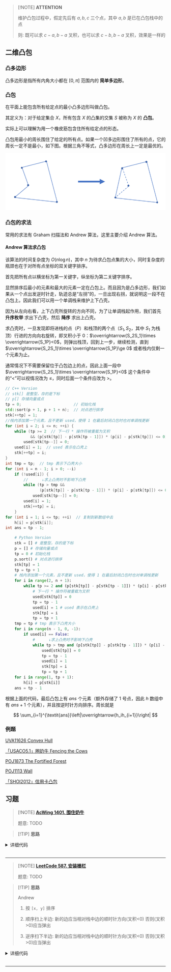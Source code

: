 > [!NOTE] **ATTENTION**
> 
> 维护凸包过程中，假定先后有 $a, b, c$ 三个点，其中 $a, b$ 是已在凸包栈中的点
> 
> 则: 既可以求 $c-a, b-a$ 叉积，也可以求 $c-b, b-a$ 叉积，效果是一样的

## 二维凸包

### 凸多边形

凸多边形是指所有内角大小都在 $[0,\pi]$ 范围内的 **简单多边形**。

### 凸包

在平面上能包含所有给定点的最小凸多边形叫做凸包。

其定义为：对于给定集合 $X$，所有包含 $X$ 的凸集的交集 $S$ 被称为 $X$ 的 **凸包**。

实际上可以理解为用一个橡皮筋包含住所有给定点的形态。

凸包用最小的周长围住了给定的所有点。如果一个凹多边形围住了所有的点，它的周长一定不是最小，如下图。根据三角不等式，凸多边形在周长上一定是最优的。

![](./images/ch.png)

### 凸包的求法

常用的求法有 Graham 扫描法和 Andrew 算法，这里主要介绍 Andrew 算法。

#### Andrew 算法求凸包

该算法的时间复杂度为 $O(n\log n)$，其中 $n$ 为待求凸包点集的大小，同时复杂度的瓶颈也在于对所有点坐标的双关键字排序。

首先把所有点以横坐标为第一关键字，纵坐标为第二关键字排序。

显然排序后最小的元素和最大的元素一定在凸包上。而且因为是凸多边形，我们如果从一个点出发逆时针走，轨迹总是“左拐”的，一旦出现右拐，就说明这一段不在凸包上。因此我们可以用一个单调栈来维护上下凸壳。

因为从左向右看，上下凸壳所旋转的方向不同，为了让单调栈起作用，我们首先 **升序枚举** 求出下凸壳，然后 **降序** 求出上凸壳。

求凸壳时，一旦发现即将进栈的点（$P$）和栈顶的两个点（$S_1,S_2$，其中 $S_1$ 为栈顶）行进的方向向右旋转，即叉积小于 $0$：$\overrightarrow{S_2S_1}\times \overrightarrow{S_1P}<0$，则弹出栈顶，回到上一步，继续检测，直到 $\overrightarrow{S_2S_1}\times \overrightarrow{S_1P}\ge 0$ 或者栈内仅剩一个元素为止。

通常情况下不需要保留位于凸包边上的点，因此上面一段中 $\overrightarrow{S_2S_1}\times \overrightarrow{S_1P}<0$ 这个条件中的“$<$”可以视情况改为 $\le$，同时后面一个条件应改为 $>$。


```cpp
// C++ Version
// stk[] 是整型，存的是下标
// p[] 存储向量或点
tp = 0;                       // 初始化栈
std::sort(p + 1, p + 1 + n);  // 对点进行排序
stk[++tp] = 1;
//栈内添加第一个元素，且不更新 used，使得 1 在最后封闭凸包时也对单调栈更新
for (int i = 2; i <= n; ++i) {
    while (tp >= 2  // 下一行 * 操作符被重载为叉积
           && (p[stk[tp]] - p[stk[tp - 1]]) * (p[i] - p[stk[tp]]) <= 0)
        used[stk[tp--]] = 0;
    used[i] = 1;  // used 表示在凸壳上
    stk[++tp] = i;
}
int tmp = tp;  // tmp 表示下凸壳大小
for (int i = n - 1; i > 0; --i)
    if (!used[i]) {
        //      ↓求上凸壳时不影响下凸壳
        while (tp > tmp &&
               (p[stk[tp]] - p[stk[tp - 1]]) * (p[i] - p[stk[tp]]) <= 0)
            used[stk[tp--]] = 0;
        used[i] = 1;
        stk[++tp] = i;
    }
for (int i = 1; i <= tp; ++i)  // 复制到新数组中去
    h[i] = p[stk[i]];
int ans = tp - 1;
```
    
```python
    # Python Version
    stk = [] # 是整型，存的是下标
    p = [] # 存储向量或点
    tp = 0 # 初始化栈
    p.sort() # 对点进行排序
    stk[tp] = 1
    tp = tp + 1
    # 栈内添加第一个元素，且不更新 used，使得 1 在最后封闭凸包时也对单调栈更新
    for i in range(2, n + 1):
        while tp >= 2 and (p[stk[tp]] - p[stk[tp - 1]]) * (p[i] - p[stk[tp]]) <= 0:
            # 下一行 * 操作符被重载为叉积
            used[stk[tp]] = 0
            tp = tp - 1
            used[i] = 1 # used 表示在凸壳上
            stk[tp] = i
            tp = tp + 1
    tmp = tp # tmp 表示下凸壳大小
    for i in range(n - 1, 0, -1):
        if used[i] == False:
            #      ↓求上凸壳时不影响下凸壳
            while tp > tmp and (p[stk[tp]] - p[stk[tp - 1]]) * (p[i] - p[stk[tp]]) <= 0:
                used[stk[tp]] = 0
                tp = tp - 1
                used[i] = 1
                stk[tp] = i
                tp = tp + 1
    for i in range(1, tp + 1):
        h[i] = p[stk[i]]
    ans = tp - 1
```

根据上面的代码，最后凸包上有 $\textit{ans}$ 个元素（额外存储了 $1$ 号点，因此 $h$ 数组中有 $\textit{ans}+1$ 个元素），并且按逆时针方向排序。周长就是

$$
\sum_{i=1}^{\textit{ans}}\left|\overrightarrow{h_ih_{i+1}}\right|
$$

### 例题

[UVA11626 Convex Hull](https://uva.onlinejudge.org/index.php?option=com_onlinejudge&Itemid=8&category=78&page=show_problem&problem=2673)

[「USACO5.1」圈奶牛 Fencing the Cows](https://www.luogu.com.cn/problem/P2742)

[POJ1873 The Fortified Forest](http://poj.org/problem?id=1873)

[POJ1113 Wall](http://poj.org/problem?id=1113)

[「SHOI2012」信用卡凸包](https://www.luogu.com.cn/problem/P3829)

## 习题

> [!NOTE] **[AcWing 1401. 围住奶牛](https://www.acwing.com/problem/content/1403/)**
> 
> 题意: TODO

> [!TIP] **思路**
> 
> 

<details>
<summary>详细代码</summary>
<!-- tabs:start -->

##### **C++**

```cpp
// 求凸包模板题
#include <bits/stdc++.h>
using namespace std;

using PDD = pair<double, double>;
#define x first
#define y second

const int N = 10010;

int n;
PDD q[N];
int stk[N], top;
bool used[N];

PDD operator- (PDD a, PDD b) {
    return {a.x - b.x, a.y - b.y};
}

double operator* (PDD a, PDD b) {
    return a.x * b.y - a.y * b.x;
}

double area(PDD a, PDD b, PDD c) {
    return (b - a) * (c - a);
}

double get_dist(PDD a, PDD b) {
    double dx = a.x - b.x;
    double dy = a.y - b.y;
    return sqrt(dx * dx + dy * dy);
}

double get_convex() {
    sort(q, q + n);
    for (int i = 0; i < n; ++ i ) {
        while (top >= 2 && area(q[stk[top - 1]], q[stk[top]], q[i]) <= 0) {
            if (area(q[stk[top - 1]], q[stk[top]], q[i]) < 0)
                used[stk[top -- ]] = false;
            else top -- ;
        }
        stk[ ++ top] = i;
        used[i] = true;
    }
    used[0] = false;
    for (int i = n - 1; i >= 0; -- i ) {
        if (used[i]) continue;
        while (top >= 2 && area(q[stk[top - 1]], q[stk[top]], q[i]) <= 0)
            top -- ;
        stk[ ++ top] = i;
    }
    
    double res = 0;
    for (int i = 1; i < top; ++ i )
        res += get_dist(q[stk[i]], q[stk[i + 1]]);
    return res;
}

int main() {
    cin >> n;
    for (int i = 0; i < n; ++ i ) cin >> q[i].x >> q[i].y;
    printf("%.2lf\n", get_convex());
    
    return 0;
}
```

##### **Python**

```python

```

<!-- tabs:end -->
</details>

<br>

* * *

> [!NOTE] **[LeetCode 587. 安装栅栏](https://leetcode.cn/problems/erect-the-fence/)**
> 
> 题意: TODO

> [!TIP] **思路**
> 
> Andrew
> 
> 1. 按 `[x, y]` 排序
> 
> 2. 顺序扫上半边: 新的边应当相对栈中边的顺时针方向(叉积<0) 否则(叉积>0)应当弹出
> 
> 3. 逆序扫下半边: 新的边应当相对栈中边的顺时针方向(叉积<0) 否则(叉积>0)应当弹出

<details>
<summary>详细代码</summary>
<!-- tabs:start -->

##### **C++**

```cpp
class Solution {
public:
    // 二维叉积
    // ->a X ->b = [->a] X [->b] sin(P1起始到P2的夹角)
    // ATTENTION: cross 得到叉积恰好是二者三角形面积的两倍 (当然可能是负值)
    int cross(int x1, int y1, int x2, int y2) {
        return x1 * y2 - x2 * y1;
    }

    // 对于向量 v X w   为正【本质是sin为正】说明 w 在 v 左侧
    int area(vector<int> & a, vector<int> & b, vector<int> & c) {
        return cross(b[0] - a[0], b[1] - a[1], c[0] - a[0], c[1] - a[1]);
    }

    // 排序 先排x再y
    // 先扫上半边[正序] 再扫下半边[逆序]
    vector<vector<int>> outerTrees(vector<vector<int>>& points) {
        sort(points.begin(), points.end());
        int n = points.size();
        vector<bool> used(n);
        vector<int> hull(n + 2);
        int top = 0;
        for (int i = 0; i < n; ++ i ) {
            while (top >= 2 && area(points[hull[top - 1]], points[hull[top]], points[i]) > 0)
                used[hull[top -- ]] = false;
            hull[ ++ top] = i;
            used[i] = true;
        }
        used[0] = false;
        for (int i = n - 1; i >= 0; -- i ) {
            if (used[i]) continue;
            while (top >= 2 && area(points[hull[top - 1]], points[hull[top]], points[i]) > 0)
                -- top;
            hull[ ++ top] = i;
        }
        -- top;
        vector<vector<int>> res;
        for (int i = 1; i <= top; ++ i ) res.push_back(points[hull[i]]);
        return res;
    }
};
```

##### **Python**

```python

```

<!-- tabs:end -->
</details>

<br>

* * *